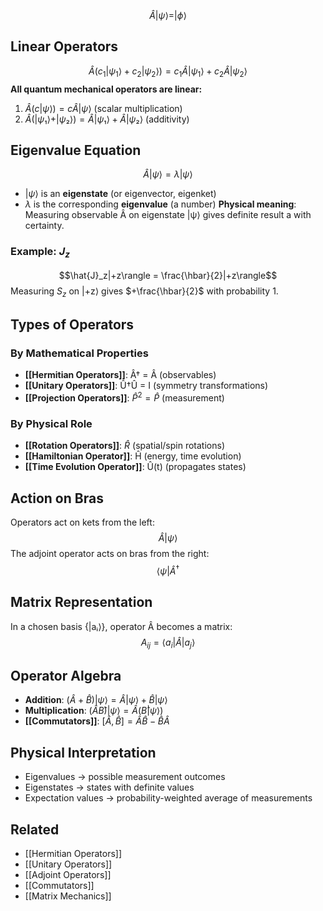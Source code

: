 $$\hat{A}|\psi\rangle = |\phi\rangle$$
## Linear Operators
$$\hat{A}(c_1|\psi_1\rangle + c_2|\psi_2\rangle) = c_1\hat{A}|\psi_1\rangle + c_2\hat{A}|\psi_2\rangle$$
**All quantum mechanical operators are linear:**
1. $Â(c|ψ⟩) = cÂ|ψ⟩$ (scalar multiplication)
2. $Â(|ψ₁⟩ + |ψ₂⟩) = Â|ψ₁⟩ + Â|ψ₂⟩$ (additivity)
## Eigenvalue Equation
$$\hat{A}|\psi\rangle = \lambda|\psi\rangle$$
- $|ψ⟩$ is an **eigenstate** (or eigenvector, eigenket)
- $\lambda$ is the corresponding **eigenvalue** (a number)
**Physical meaning**: Measuring observable Â on eigenstate |ψ⟩ gives definite result a with certainty.
### Example: $J_z$
$$\hat{J}_z|+z\rangle = \frac{\hbar}{2}|+z\rangle$$
Measuring $S_z$ on |+z⟩ gives $+\frac{\hbar}{2}$ with probability 1.
## Types of Operators
### By Mathematical Properties
- **[[Hermitian Operators]]**: Â† = Â (observables)
- **[[Unitary Operators]]**: Û†Û = I (symmetry transformations)
- **[[Projection Operators]]**: $\hat{P}^2=\hat{P}$ (measurement)
### By Physical Role
- **[[Rotation Operators]]**: $\hat{R}$ (spatial/spin rotations)
- **[[Hamiltonian Operator]]**: Ĥ (energy, time evolution)
- **[[Time Evolution Operator]]**: Û(t) (propagates states)
## Action on Bras
Operators act on kets from the left:
$$\hat{A}|\psi\rangle$$
The adjoint operator acts on bras from the right:
$$\langle\psi|\hat{A}^\dagger$$
## Matrix Representation
In a chosen basis {|aᵢ⟩}, operator Â becomes a matrix:
$$A_{ij} = \langle a_i|\hat{A}|a_j\rangle$$
## Operator Algebra
- **Addition**: $(\hat{A} + \hat{B})|ψ⟩ = \hat{A}|ψ⟩ + \hat{B}|ψ⟩$
- **Multiplication**: $(ÂB̂)|ψ⟩ = Â(B̂|ψ⟩)$
- **[[Commutators]]**: $[\hat{A},\hat{B}] = \hat{A}\hat{B}-\hat{B}\hat{A}$
## Physical Interpretation
- Eigenvalues → possible measurement outcomes
- Eigenstates → states with definite values
- Expectation values → probability-weighted average of measurements
## Related
- [[Hermitian Operators]]
- [[Unitary Operators]]
- [[Adjoint Operators]]
- [[Commutators]]
- [[Matrix Mechanics]]